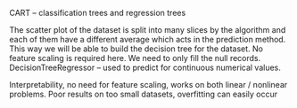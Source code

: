 CART – classification trees and regression trees

The scatter plot of the dataset is split into many slices by the algorithm and each of them have a different average which acts in the prediction method. This way we will be able to build the decision tree for the dataset. No feature scaling is required here. We need to only fill the null records.
DecisionTreeRegressor – used to predict for continuous numerical values.

Interpretability, no need for feature scaling, works on both linear / nonlinear problems.
Poor results on too small datasets, overfitting can easily occur
